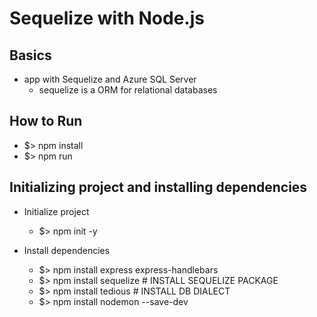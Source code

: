 # Sequelize with Node.js

## Basics

- app with Sequelize and Azure SQL Server
  - sequelize is a ORM for relational databases

## How to Run

- $> npm install
- $> npm run

## Initializing project and installing dependencies

- Initialize project

  - $> npm init -y

- Install dependencies
  - $> npm install express express-handlebars
  - $> npm install sequelize # INSTALL SEQUELIZE PACKAGE
  - $> npm install tedious # INSTALL DB DIALECT
  - $> npm install nodemon --save-dev
